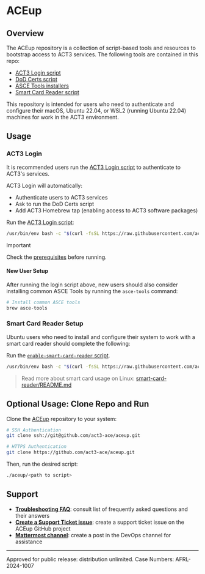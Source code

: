 # ACEup

## Overview

The ACEup repository is a collection of script-based tools and resources to bootstrap access to ACT3 services. The following tools are contained in this repo:

- [ACT3 Login script](./act3-login/README.md)
- [DoD Certs script](./dod-certs/README.md)
- [ASCE Tools installers](./asce-tools/README.md)
- [Smart Card Reader script](./smart-card-reader/README.md)

This repository is intended for users who need to authenticate and configure their macOS, Ubuntu 22.04, or WSL2 (running Ubuntu 22.04) machines for work in the ACT3 environment.

## Usage

### ACT3 Login

It is recommended users run the [ACT3 Login script](./act3-login/README.md) to authenticate to ACT3's services.

ACT3 Login will automatically:

- Authenticate users to ACT3 services
- Ask to run the DoD Certs script
- Add ACT3 Homebrew tap (enabling access to ACT3 software packages)

Run the [ACT3 Login script](./act3-login/README.md):

<!-- act3-pt ./act3-login/README.md section:run-act3-login -->
<!-- timestamp:2024-02-23,17:03:13 -->
```sh
/usr/bin/env bash -c "$(curl -fsSL https://raw.githubusercontent.com/act3-ace/aceup/main/act3-login/act3-login)"
```

> [!IMPORTANT]
>
> Check the [prerequisites](./act3-login/README.md#prerequisites) before running.

#### New User Setup

After running the login script above, new users should also consider installing common ASCE Tools by running the `asce-tools` command:

```sh
# Install common ASCE tools
brew asce-tools
```
<!-- act3-pt end -->

### Smart Card Reader Setup

<!-- act3-pt ./smart-card-reader/README.md section:recommended-usage -->
<!-- timestamp:2024-02-23,17:00:20 -->
Ubuntu users who need to install and configure their system to work with a smart card reader should complete the following:

Run the [`enable-smart-card-reader` script](./smart-card-reader/enable-smart-card-reader).

```sh
/usr/bin/env bash -c "$(curl -fsSL https://raw.githubusercontent.com/act3-ace/aceup/main/act3-login/act3-login)"
```
<!-- act3-pt end -->

> Read more about smart card usage on Linux: [smart-card-reader/README.md](./smart-card-reader/README.md)

## Optional Usage: Clone Repo and Run

Clone the [ACEup](https://github.com/act3-ace/aceup) repository to your system:

```sh
# SSH Authentication
git clone ssh://git@github.com/act3-ace/aceup.git

# HTTPS Authentication
git clone https://github.com/act3-ace/aceup.git
```

Then, run the desired script:

```sh
./aceup/<path to script>
```

## Support

- **[Troubleshooting FAQ](docs/troubleshooting-faq.md)**: consult list of frequently asked questions and their answers
- **[Create a Support Ticket issue](https://github.com/act3-ace/aceup/issues/new)**: create a support ticket issue on the ACEup GitHub project
- **[Mattermost channel](https://chat.git.act3-ace.com/act3/channels/devops)**: create a post in the DevOps channel for assistance

---

Approved for public release: distribution unlimited. Case Numbers: AFRL-2024-1007
